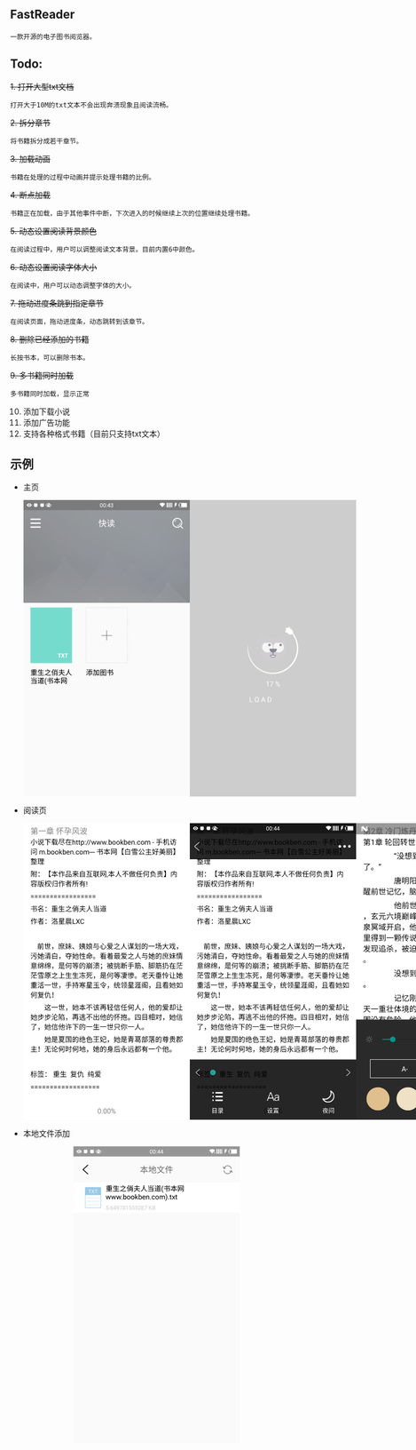## FastReader
	一款开源的电子图书阅览器。

## Todo:
~~1. 打开大型txt文档~~

    打开大于10M的txt文本不会出现奔溃现象且阅读流畅。

~~2. 拆分章节~~

    将书籍拆分成若干章节。

~~3. 加载动画~~
    
    书籍在处理的过程中动画并提示处理书籍的比例。

~~4. 断点加载~~
    
    书籍正在加载，由于其他事件中断，下次进入的时候继续上次的位置继续处理书籍。
    
~~5. 动态设置阅读背景颜色~~

    在阅读过程中，用户可以调整阅读文本背景。目前内置6中颜色。

~~6. 动态设置阅读字体大小~~

    在阅读中，用户可以动态调整字体的大小。

~~7. 拖动进度条跳到指定章节~~
    
    在阅读页面，拖动进度条，动态跳转到该章节。

~~8. 删除已经添加的书籍~~

    长按书本，可以删除书本。


~~9. 多书籍同时加载~~
    
    多书籍同时加载，显示正常
    
10. 添加下载小说
11. 添加广告功能
12. 支持各种格式书籍（目前只支持txt文本）


## 示例
* 主页
    <div style="display: -webkit-flex; display: flex; flex-direction: row; flex-wrap; justify-content: space-between">
    <img width="300" height="534" src="/doc/images/MainView.png"/>
    <img width="300" height="534" src="/doc/images/Loading.png"/>
    </div>

* 阅读页
    <div style="display: -webkit-flex; display: flex; flex-direction: row; flex-wrap; justify-content: space-between">
    <img width="300" height="534" src="/doc/images/ReadingView.png"/>
    <img width="300" height="534" src="/doc/images/ReadingViewWithController.png"/>
    <img width="300" height="534" src="/doc/images/ReadingViewWithStyleController.png"/>
    </div>
    
* 本地文件添加
    <div style="display: -webkit-flex; display: flex; flex-direction: row; flex-wrap; justify-content:center">
    <img width="300" height="534" src="/doc/images/FileList.png"/>
    </div>

